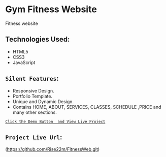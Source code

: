 # Gym Fitness Website

Fitness website 

## Technologies Used:

* HTML5
* CSS3
* JavaScript

## `Silent Features`:

* Responsive Design.
* Portfolio Template.
* Unique and Dynamic Design.
* Contains HOME, ABOUT, SERVICES, CLASSES, SCHEDULE ,PRICE and many other sections.


[`Click the Demo Button  and View Live Project`](https://github.com/Rise22m/FitnessWeb.git)


## `Project Live Url`:

(https://github.com/Rise22m/FitnessWeb.git)
